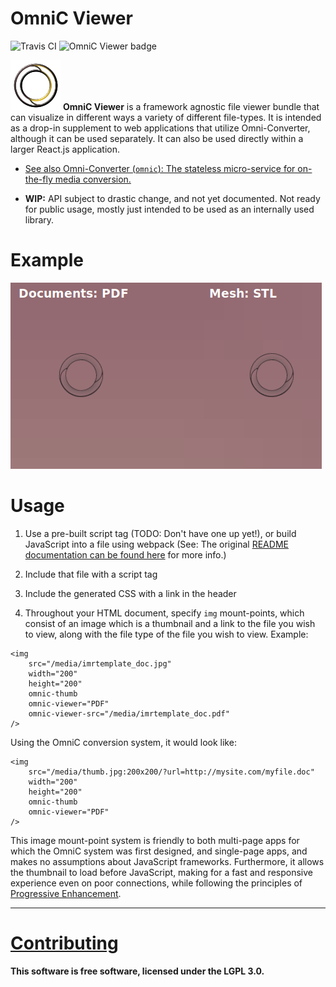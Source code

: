 # OmniC Viewer

![Travis CI](https://travis-ci.org/michaelpb/omnic-viewer.svg?branch=master) ![OmniC Viewer badge](https://badge.fury.io/js/omnic-viewer.png)

![Logo](./mock-omnic/test-media/logo_small.png) **OmniC Viewer** is a framework
agnostic file viewer bundle that can visualize in different ways a variety of
different file-types. It is intended as a drop-in supplement to web
applications that utilize Omni-Converter, although it can be used separately.
It can also be used directly within a larger React.js application.

* [See also Omni-Converter (`omnic`): The stateless micro-service for
  on-the-fly media conversion.](http://omnic.michaelb.org/)

* **WIP:** API subject to drastic change, and not yet documented. Not ready for
public usage, mostly just intended to be used as an internally used library.

# Example

![Example Gif](./mock-omnic/test-media/example_gif.gif)

# Usage

1. Use a pre-built script tag (TODO: Don't have one up yet!), or build
JavaScript into a file using webpack (See: The original [README documentation
can be found here](CREATE_REACT_APP.md) for more info.)

2. Include that file with a script tag

3. Include the generated CSS with a link in the header

4. Throughout your HTML document, specify `img` mount-points, which
consist of an image which is a thumbnail and a link to the file you wish to
view, along with the file type of the file you wish to view. Example:

```
<img
    src="/media/imrtemplate_doc.jpg"
    width="200"
    height="200"
    omnic-thumb
    omnic-viewer="PDF"
    omnic-viewer-src="/media/imrtemplate_doc.pdf"
/>
```

Using the OmniC conversion system, it would look like:

```
<img
    src="/media/thumb.jpg:200x200/?url=http://mysite.com/myfile.doc"
    width="200"
    height="200"
    omnic-thumb
    omnic-viewer="PDF"
/>
```


This image mount-point system is friendly to both multi-page apps for which the
OmniC system was first designed, and single-page apps, and makes no assumptions
about JavaScript frameworks. Furthermore, it allows the thumbnail to load
before JavaScript, making for a fast and responsive experience even on poor
connections, while following the principles of [Progressive
Enhancement](https://en.wikipedia.org/wiki/Progressive_enhancement).

----

# [Contributing](CONTRIBUTING.md)

**This software is free software, licensed under the LGPL 3.0.**


